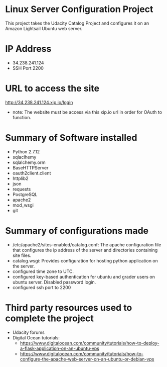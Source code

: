 # Linux Server Configuration Project
 This project takes the Udacity Catalog Project and configures it on an Amazon Lightsail Ubuntu web server. 

# IP Address
 - 34.238.241.124
 - SSH Port 2200

# URL to access the site 
http://34.238.241.124.xip.io/login
  - note: The website must be access via this xip.io url in order for OAuth to function. 

# Summary of Software installed
  - Python 2.7.12
  - sqlaclhemy
  - sqlalchemy.orm
  - BaseHTTPServer
  - oauth2client.client
  - httplib2
  - json
  - requests
  - PostgreSQL
  - apache2
  - mod_wsgi
  - git



# Summary of configurations made
  - /etc/apache2/sites-enabled/catalog.conf: The apache configuration file that configures the ip address of the server and directories containing site files. 
  - catalog.wsgi: Provides configuration for hosting python application on the server.
  - configured time zone to UTC.
  - configured key-based authentication for ubuntu and grader users on ubuntu server.  Disabled password login.
  - configured ssh port to 2200

# Third party resources used to complete the project
 - Udacity forums
 - Digital Ocean tutorials: 
    - https://www.digitalocean.com/community/tutorials/how-to-deploy-a-flask-application-on-an-ubuntu-vps
    - https://www.digitalocean.com/community/tutorials/how-to-configure-the-apache-web-server-on-an-ubuntu-or-debian-vps

